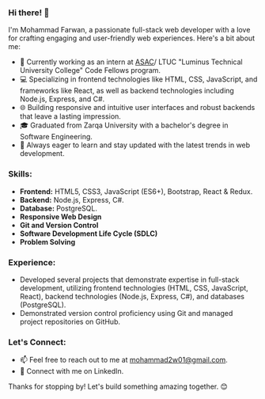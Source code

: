 ### Hi there! 👋

I'm Mohammad Farwan, a passionate full-stack web developer with a love for crafting engaging and user-friendly web experiences. Here's a bit about me:

- 🚀 Currently working as an intern at [ASAC](https://www.linkedin.com/company/asacltuc)/ LTUC "Luminus Technical University College" <a href="https://www.codefellows.org/" style="text-decoration:none;">Code Fellows</a> program.
- 💻 Specializing in frontend technologies like HTML, CSS, JavaScript, and frameworks like React, as well as backend technologies including Node.js, Express, and C#.
- 🌐 Building responsive and intuitive user interfaces and robust backends that leave a lasting impression.
- 🎓 Graduated from Zarqa University with a bachelor's degree in Software Engineering.
- 🌱 Always eager to learn and stay updated with the latest trends in web development.

### Skills:

- **Frontend:** HTML5, CSS3, JavaScript (ES6+), Bootstrap, React & Redux.
- **Backend:** Node.js, Express, C#.
- **Database:** PostgreSQL.
- **Responsive Web Design**
- **Git and Version Control**
- **Software Development Life Cycle (SDLC)**
- **Problem Solving**

### Experience:

- Developed several projects that demonstrate expertise in full-stack development, utilizing frontend technologies (HTML, CSS, JavaScript, React), backend technologies (Node.js, Express, C#), and databases (PostgreSQL).
- Demonstrated version control proficiency using Git and managed project repositories on GitHub.

### Let's Connect:

- 📫 Feel free to reach out to me at <a href="mailto:mohammad2w01@gmail.com" style="text-decoration:none;">mohammad2w01@gmail.com</a>.
- 💼 Connect with me on <a href="https://www.linkedin.com/in/mohammad-farwan" style="text-decoration:none;">LinkedIn</a>.

Thanks for stopping by! Let's build something amazing together. 😊
